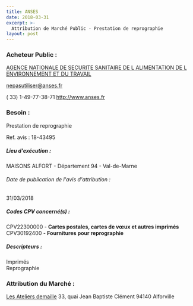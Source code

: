 ```yaml
---
title: ANSES
date: 2018-03-31
excerpt: >-
  Attribution de Marché Public - Prestation de reprographie
layout: post
---
```


### Acheteur Public : 
<a href="/acheteur-32/siren-130012024"> AGENCE NATIONALE DE SECURITE SANITAIRE DE L ALIMENTATION DE L ENVIRONNEMENT ET DU TRAVAIL</a><br/>



nepasutiliser@anses.fr

( 33) 1-49-77-38-71
http://www.anses.fr
### Besoin :

Prestation de reprographie

Ref. avis : 18-43495


##### Lieu d'exécution :

MAISONS ALFORT - Département 94 - Val-de-Marne

###### Date de publication de l'avis d'attribution : 
31/03/2018

##### Codes CPV concerné(s) :
CPV22300000 - **Cartes postales, cartes de vœux et autres imprimés** <br/>
CPV30192400 - **Fournitures pour reprographie** <br/>

##### Descripteurs :
Imprimés <br/>
Reprographie <br/>

### Attribution du Marché :
<a href="/entreprise-253/siren-303753404"> Les Ateliers demaille</a>    33, quai Jean Baptiste Clément 94140 Alforville <br/>
